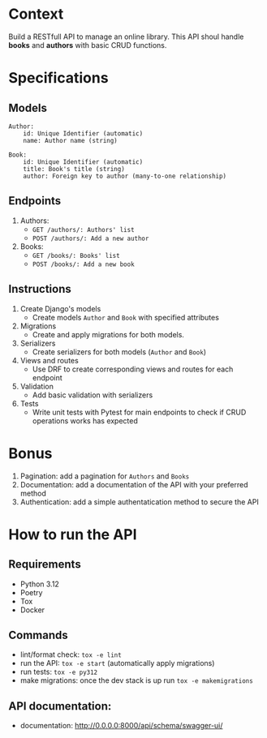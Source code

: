 # Context
Build a RESTfull API to manage an online library. This API shoul handle **books** and **authors** with basic CRUD functions.

# Specifications
## Models
```
Author:
    id: Unique Identifier (automatic)
    name: Author name (string)

Book:
    id: Unique Identifier (automatic)
    title: Book's title (string)
    author: Foreign key to author (many-to-one relationship)
```
## Endpoints
1. Authors:
    - `GET /authors/: Authors' list`
    - `POST /authors/: Add a new author`
2. Books:
    - `GET /books/: Books' list`
    - `POST /books/: Add a new book`

## Instructions
1. Create Django's models
    - Create models `Author` and `Book` with specified attributes
2. Migrations
    - Create and apply migrations for both models.
3. Serializers
    - Create serializers for both models (`Author` and `Book`)
4. Views and routes
    - Use DRF to create corresponding views and routes for each endpoint
5. Validation
    - Add basic validation with serializers
6. Tests
    - Write unit tests with Pytest for main endpoints to check if CRUD operations works has expected

# Bonus
1. Pagination: add a pagination for `Authors` and `Books`
2. Documentation: add a documentation of the API with your preferred method
3. Authentication: add a simple authentatication method to secure the API

# How to run the API
## Requirements
- Python 3.12
- Poetry
- Tox
- Docker

## Commands
- lint/format check: `tox -e lint`
- run the API: `tox -e start` (automatically apply migrations)
- run tests: `tox -e py312`
- make migrations: once the dev stack is up run `tox -e makemigrations`

## API documentation:
- documentation: http://0.0.0.0:8000/api/schema/swagger-ui/
